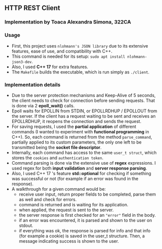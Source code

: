 ## HTTP REST Client
### Implementation by Toaca Alexandra Simona, 322CA 


### Usage
- First, this project uses ```nlohmann's JSON library``` due to its extensive features, ease of use, and compatibility with C++.
- This command is needed for its setup: ```sudo apt install nlohmann-json3-dev```.
- Also, I used **C++ 17** for extra features.
- The ```Makefile``` builds the executable, which is run simply as ```./client```.

### Implementation details
- Due to the server protection mechanisms and Keep-Alive of 5 seconds, the client needs to check for connection before sending requests. That is done via 2 **epoll_wait()** calls.
- Epoll waits for EPOLLIN from STDIN, or EPOLLRDHUP / EPOLLOUT from the server. If the client has a request waiting to be sent and receives an EPOLLRDHUP, it reopens the connection and sends the request.
- For saving requests, I used the **partial application** of different commands (I wanted to experiment with **functional programming** in C++). So, each command is returned
from the method ```parse_command```, partially applied to its custom parameters, the only one left to be transmitted being the **socket file descriptor**.
- Internally, each command has access to the same ```user_t struct```, which stores the ```cookies``` and ```authentication token```.
- Command parsing is done via the extensive use of **regex** expressions. I used regex for both **input validation** and **server response parsing**.
- Also, I used C++ 17 's feature **std::optional** for checking if something was successful or not (for example
if an error was found in the response).
- A walkthrough for a given command would be:
    - receive user input, return proper fields to be completed, parse them as well and check for errors.
    - command is returned and is waiting for its application.
    - when applied, the request is sent to the server.
    - the server response is first checked for an
    ```"error"``` field in the body.
    - if an error was encountered, it is parsed and shown
    to the user on stdout.
    - if everything was ok, the response is parsed for info
    and that info (for example a cookie) is saved in the user_t structure. Then, a message indicating success is shown to the user.




